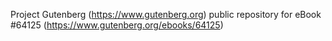Project Gutenberg (https://www.gutenberg.org) public repository for
eBook #64125 (https://www.gutenberg.org/ebooks/64125)
